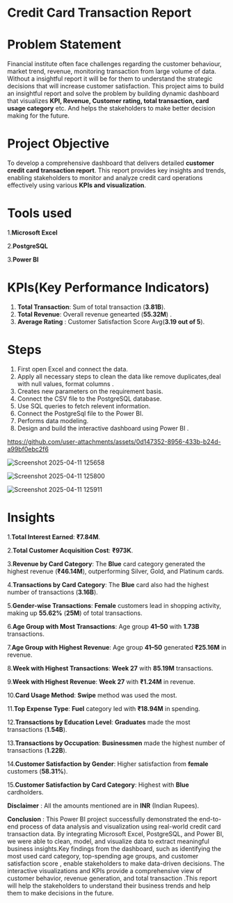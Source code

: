 # Credit Card Transaction Report
# Problem Statement
Financial institute often face challenges regarding the customer behaviour, market trend, revenue, monitoring transaction from large volume of data. Without a insightful report it will be for them to understand the strategic decisions that will increase customer satisfaction.
This project aims to build an insightful report and solve the problem by building dynamic dashboard that visualizes **KPI, Revenue, Customer rating, total transaction, card usage category** etc. And helps the stakeholders to make better decision making for the future.
# Project Objective
To develop a comprehensive dashboard that delivers detailed **customer credit card transaction report**. This report provides key insights and trends, enabling stakeholders to monitor and analyze credit card operations effectively using various **KPIs and visualization**.

# Tools used
1.**Microsoft Excel**

2.**PostgreSQL**

3.**Power BI**

# KPIs(Key Performance Indicators)
1. **Total Transaction**: Sum of total transaction  (**3.81B**).
2. **Total Revenue**: Overall revenue genearted (**55.32M**) .
3. **Average Rating** : Customer Satisfaction Score Avg(**3.19 out of 5**).

# Steps
1. First open Excel and connect the data.
2. Apply all necessary steps to clean the data like remove duplicates,deal with null values, format columns .
3. Creates new parameters on the requirement basis.
4. Connect the CSV file to the PostgreSQL database.
5. Use SQL queries to fetch relevent information.
6. Connect the PostgreSql file to the Power BI.
7. Performs data modeling.
8. Design and build the interactive dashboard using Power BI .

https://github.com/user-attachments/assets/0d147352-8956-433b-b24d-a99bf0ebc2f6


![Screenshot 2025-04-11 125658](https://github.com/user-attachments/assets/399feeae-376a-4e29-b43c-06f120cdaac8)


![Screenshot 2025-04-11 125800](https://github.com/user-attachments/assets/399feeae-376a-4e29-b43c-06f120cdaac8)

![Screenshot 2025-04-11 125911](https://github.com/user-attachments/assets/399feeae-376a-4e29-b43c-06f120cdaac8)



# Insights 
1.**Total Interest Earned**: **₹7.84M**.

2.**Total Customer Acquisition Cost**: **₹973K**.

3.**Revenue by Card Category**: The **Blue** card category generated the highest revenue (**₹46.14M**), outperforming Silver, Gold, and Platinum cards.

4.**Transactions by Card Category**: The **Blue** card also had the highest number of transactions (**3.16B**).

5.**Gender-wise Transactions**: **Female** customers lead in shopping activity, making up **55.62%** (**25M**) of total transactions.

6.**Age Group with Most Transactions**: Age group **41–50** with **1.73B** transactions.

7.**Age Group with Highest Revenue**: Age group **41–50** generated **₹25.16M** in revenue.

8.**Week with Highest Transactions**: **Week 27** with **85.19M** transactions.

9.**Week with Highest Revenue**: **Week 27** with **₹1.24M** in revenue.

10.**Card Usage Method**: **Swipe** method was used the most.

11.**Top Expense Type**: **Fuel** category led with **₹18.94M** in spending.

12.**Transactions by Education Level**: **Graduates** made the most transactions (**1.54B**).

13.**Transactions by Occupation**: **Businessmen** made the highest number of transactions (**1.22B**).

14.**Customer Satisfaction by Gender**: Higher satisfaction from **female** customers (**58.31%**).

15.**Customer Satisfaction by Card Category**: Highest with **Blue** cardholders.

 **Disclaimer** : All the amounts mentioned are in **INR** (Indian Rupees).

**Conclusion** : This Power BI project successfully demonstrated the end-to-end process of data analysis and visualization using real-world credit card transaction data. By integrating Microsoft Excel, PostgreSQL, and Power BI, we were able to clean, model, and visualize data to extract meaningful business insights.Key findings from the dashboard, such as identifying the most used card category, top-spending age groups, and customer satisfaction score , enable stakeholders to make data-driven decisions. The interactive visualizations and KPIs provide a comprehensive view of customer behavior, revenue generation, and total transaction .This report will help the stakeholders to understand their business trends and help them to make decisions in the future.  
